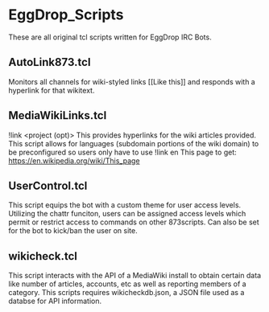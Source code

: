 # EggDrop_Scripts
These are all original tcl scripts written for EggDrop IRC Bots.

## AutoLink873.tcl
Monitors all channels for wiki-styled links [[Like this]] and responds with a hyperlink for that wikitext.

## MediaWikiLinks.tcl
!link <project (opt)> <target>
This provides hyperlinks for the wiki articles provided. This script allows for languages (subdomain portions of the wiki domain) to be preconfigured so users only have to use !link en This page to get: https://en.wikipedia.org/wiki/This_page

## UserControl.tcl
This script equips the bot with a custom theme for user access levels. Utilizing the chattr funciton, users can be assigned access levels which permit or restrict access to commands on other 873scripts. Can also be set for the bot to kick/ban the user on site.

## wikicheck.tcl
This script interacts with the API of a MediaWiki install to obtain certain data like number of articles, accounts, etc as well as reporting members of a category. This scripts requires wikicheckdb.json, a JSON file used as a databse for API information.
